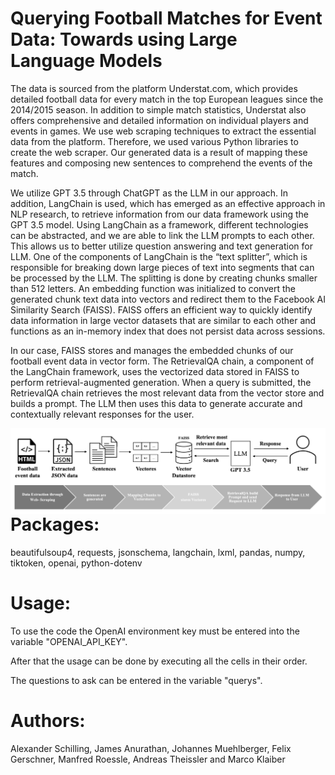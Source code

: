 # Querying Football Matches for Event Data: Towards using Large Language Models

The data is sourced from the platform Understat.com, which provides detailed
football data for every match in the top European leagues since the 2014/2015
season. In addition to simple match statistics, Understat also offers comprehensive and detailed information on individual players and events in games. We
use web scraping techniques to extract the essential data from the platform.
Therefore, we used various Python libraries to create the web scraper. Our generated data is a result of mapping these features and composing new sentences
to comprehend the events of the match.


We utilize GPT 3.5 through ChatGPT as the LLM in our approach. In addition,
LangChain is used, which has emerged as an effective approach in NLP research, to retrieve information from our data framework using the GPT
3.5 model. Using LangChain as a framework, different technologies can be abstracted, and we are able to link the LLM prompts to each other. This allows
us to better utilize question answering and text generation for LLM.
One of the components of LangChain is the “text splitter”, which is responsible for breaking down large pieces of text into segments that can be processed by
the LLM. The splitting is done by creating chunks smaller than 512 letters.
An embedding function was initialized to convert the generated chunk text data
into vectors and redirect them to the Facebook AI Similarity Search (FAISS).
FAISS offers an efficient way to quickly identify data information in large vector
datasets that are similar to each other and functions as an in-memory index that
does not persist data across sessions.


In our case, FAISS stores and manages the embedded chunks of our football event data in vector form. The RetrievalQA chain, a component of the
LangChain framework, uses the vectorized data stored in FAISS to perform
retrieval-augmented generation. When a query is submitted, the RetrievalQA
chain retrieves the most relevant data from the vector store and builds a prompt. The LLM then uses this data to generate accurate and contextually relevant
responses for the user.

<img src="Process.png"
     alt="Markdown Monster icon"
     style="float: left; margin-right: 10px;" />

# Packages:
beautifulsoup4, requests, jsonschema, langchain, lxml, pandas, numpy, tiktoken, openai, python-dotenv

# Usage:
To use the code the OpenAI environment key must be entered into the variable "OPENAI_API_KEY".


After that the usage can be done by executing all the cells in their order.


The questions to ask can be entered in the variable "querys".


# Authors:
Alexander Schilling, James Anurathan, Johannes Muehlberger,
Felix Gerschner, Manfred Roessle, Andreas Theissler and Marco Klaiber
